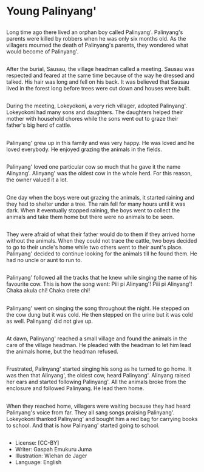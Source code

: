 # Young Palinyang'

##
Long time ago there lived an orphan
boy called Palinyang'.
Palinyang's parents were killed by
robbers when he was only six
months old.
As the villagers mourned the death
of Palinyang's parents, they
wondered what would become of
Palinyang'.

##
After the burial, Sausau, the village
headman called a meeting.
Sausau was respected and feared at
the same time because of the way
he dressed and talked. His hair was
long and fell on his back.
It was believed that Sausau lived in
the forest long before trees were
cut down and houses were built.

##
During the meeting, Lokeyokoni, a
very rich villager, adopted
Palinyang'.
Lokeyokoni had many sons and
daughters. The daughters helped
their mother with household chores
while the sons went out to graze
their father's big herd of cattle.

##
Palinyang' grew up in this family
and was very happy.
He was loved and he loved
everybody.
He enjoyed grazing the animals in
the fields.

##
Palinyang' loved one particular cow
so much that he gave it the name
Alinyang'.
Alinyang' was the oldest cow in the
whole herd. For this reason, the
owner valued it a lot.

##
One day when the boys were out
grazing the animals, it started
raining and they had to shelter
under a tree.
The rain fell for many hours until it
was dark.
When it eventually stopped raining,
the boys went to collect the animals
and take them home but there were
no animals to be seen.

##
They were afraid of what their
father would do to them if they
arrived home without the animals.
When they could not trace the
cattle, two boys decided to go to
their uncle's home while two others
went to their aunt's place.
Palinyang' decided to continue
looking for the animals till he found
them. He had no uncle or aunt to
run to.

##
Palinyang' followed all the tracks
that he knew while singing the
name of his favourite cow.
This is how the song went:
Piii pi Alinyang'!
Piii pi Alinyang'!
Chaka akula chi!
Chaka orete chi!

##
Palinyang' went on singing the song
throughout the night.
He stepped on the cow dung but it
was cold.
He then stepped on the urine but it
was cold as well. Palinyang' did not
give up.

##
At dawn, Palinyang' reached a small
village and found the animals in the
care of the village headman. He
pleaded with the headman to let
him lead the animals home, but the
headman refused.

##
Frustrated, Palinyang' started
singing his song as he turned to go
home.
It was then that Alinyang', the
oldest cow, heard Palinyang'.
Alinyang raised her ears and started
following Palinyang'.
All the animals broke from the
enclosure and followed Palinyang.
He lead them home.

##
When they reached home, villagers were waiting
because they had heard Palinyang's voice from far.
They all sang songs praising Palinyang'.
Lokeyokoni thanked Palinyang' and bought him a red
bag for carrying books to school.
And that is how Palinyang' started going to school.

##
* License: [CC-BY]
* Writer: Gaspah Emukuru Juma
* Illustration: Wiehan de Jager
* Language: English
